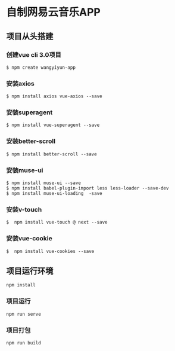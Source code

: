 # 自制网易云音乐APP

## 项目从头搭建

### 创建vue cli 3.0项目
```
$ npm create wangyiyun-app
```



### 安装axios

```
$ npm install axios vue-axios --save
```



### 安装superagent

```
$ npm install vue-superagent --save
```



### 安装better-scroll

```
$ npm install better-scroll --save
```



### 安装muse-ui

```
$ npm install muse-ui --save
$ npm install babel-plugin-import less less-loader --save-dev
$ npm install muse-ui-loading  -save
```



### 安装v-touch

```
$  npm install vue-touch @ next --save
```



### 安装vue-cookie

```
$  npm install vue-cookies --save
```


## 项目运行环境

```
npm install
```

### 项目运行
```
npm run serve
```

### 项目打包
```
npm run build
```
